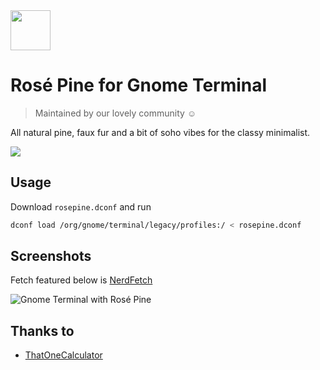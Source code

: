 <img src="https://github.com/rose-pine/rose-pine-theme/blob/master/assets/icon.png" width="64" />

# Rosé Pine for Gnome Terminal

> Maintained by our lovely community ☺️

All natural pine, faux fur and a bit of soho vibes for the classy minimalist.

[![](https://img.shields.io/badge/Rosé%20Pine%20Theme-191724)](https://github.com/rose-pine/rose-pine-theme)

## Usage


Download `rosepine.dconf` and run 
```sh
dconf load /org/gnome/terminal/legacy/profiles:/ < rosepine.dconf
```

## Screenshots

Fetch featured below is [NerdFetch](https://github.com/thatonecalculator/nerdfetch)

![Gnome Terminal with Rosé Pine](https://i.imgur.com/R656hHS.png)

## Thanks to 

- [ThatOneCalculator](https://github.com/thatonecalculator)
